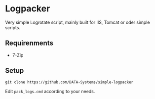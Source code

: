 # Logpacker
Very simple Logrotate script, mainly built for IIS, Tomcat or oder simple scripts.

## Requirenments
- 7-Zip

## Setup
`git clone https://github.com/DATA-Systems/simple-logpacker`

Edit `pack_logs.cmd` according to your needs.

